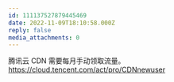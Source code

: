 ```yaml
---
id: 111137527879445469
date: 2022-11-09T18:10:58.000Z
reply: false
media_attachments: 0
---
```


腾讯云 CDN 需要每月手动领取流量。 https://cloud.tencent.com/act/pro/CDNnewuser 

